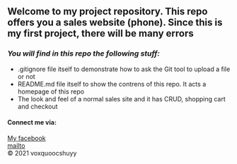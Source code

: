 ## Welcome to my project repository. This repo offers you a sales website (phone). Since this is my first project, there will be many errors
### *_You will find in this repo the following stuff:_*

* .gitignore file itself to demonstrate how to ask the Git tool to upload a file or not
* README.md file itself to show the contrens of this repo. It acts a homepage of this repo
* The look and feel of a normal sales site and it has CRUD, shopping cart and checkout
#### Connect me via:
[My facebook](https://facebook.com/voxquoocshuyy)  
[mailto]( voquochuy1502@gmail.com)<br>
© 2021 voxquoocshuyy

